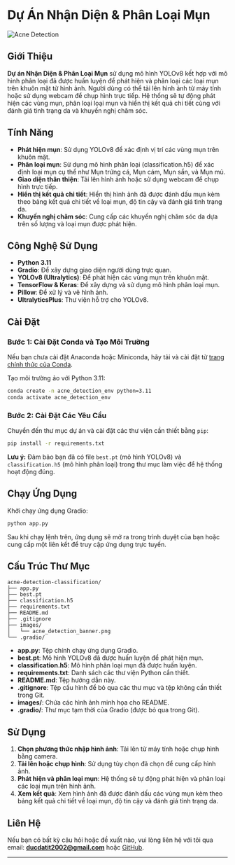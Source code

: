
# Dự Án Nhận Diện & Phân Loại Mụn

![Acne Detection](https://github.com/ducdatit2002/acne-detection-classification/raw/main/images/acne_detection_banner.png)

## Giới Thiệu

**Dự án Nhận Diện & Phân Loại Mụn** sử dụng mô hình YOLOv8 kết hợp với mô hình phân loại đã được huấn luyện để phát hiện và phân loại các loại mụn trên khuôn mặt từ hình ảnh. Người dùng có thể tải lên hình ảnh từ máy tính hoặc sử dụng webcam để chụp hình trực tiếp. Hệ thống sẽ tự động phát hiện các vùng mụn, phân loại loại mụn và hiển thị kết quả chi tiết cùng với đánh giá tình trạng da và khuyến nghị chăm sóc.

## Tính Năng

- **Phát hiện mụn**: Sử dụng YOLOv8 để xác định vị trí các vùng mụn trên khuôn mặt.
- **Phân loại mụn**: Sử dụng mô hình phân loại (classification.h5) để xác định loại mụn cụ thể như Mụn trứng cá, Mụn cám, Mụn sẩn, và Mụn mủ.
- **Giao diện thân thiện**: Tải lên hình ảnh hoặc sử dụng webcam để chụp hình trực tiếp.
- **Hiển thị kết quả chi tiết**: Hiển thị hình ảnh đã được đánh dấu mụn kèm theo bảng kết quả chi tiết về loại mụn, độ tin cậy và đánh giá tình trạng da.
- **Khuyến nghị chăm sóc**: Cung cấp các khuyến nghị chăm sóc da dựa trên số lượng và loại mụn được phát hiện.

## Công Nghệ Sử Dụng

- **Python 3.11**
- **Gradio**: Để xây dựng giao diện người dùng trực quan.
- **YOLOv8 (Ultralytics)**: Để phát hiện các vùng mụn trên khuôn mặt.
- **TensorFlow & Keras**: Để xây dựng và sử dụng mô hình phân loại mụn.
- **Pillow**: Để xử lý và vẽ hình ảnh.
- **UltralyticsPlus**: Thư viện hỗ trợ cho YOLOv8.

## Cài Đặt

### Bước 1: Cài Đặt Conda và Tạo Môi Trường

Nếu bạn chưa cài đặt Anaconda hoặc Miniconda, hãy tải và cài đặt từ [trang chính thức của Conda](https://docs.conda.io/en/latest/miniconda.html).

Tạo môi trường ảo với Python 3.11:

```bash
conda create -n acne_detection_env python=3.11
conda activate acne_detection_env
```

### Bước 2: Cài Đặt Các Yêu Cầu

Chuyển đến thư mục dự án và cài đặt các thư viện cần thiết bằng `pip`:

```bash
pip install -r requirements.txt
```

**Lưu ý:** Đảm bảo bạn đã có file `best.pt` (mô hình YOLOv8) và `classification.h5` (mô hình phân loại) trong thư mục làm việc để hệ thống hoạt động đúng.

## Chạy Ứng Dụng

Khởi chạy ứng dụng Gradio:

```bash
python app.py
```

Sau khi chạy lệnh trên, ứng dụng sẽ mở ra trong trình duyệt của bạn hoặc cung cấp một liên kết để truy cập ứng dụng trực tuyến.

## Cấu Trúc Thư Mục

```
acne-detection-classification/
├── app.py
├── best.pt
├── classification.h5
├── requirements.txt
├── README.md
├── .gitignore
├── images/
│   └── acne_detection_banner.png
└── .gradio/
```

- **app.py**: Tệp chính chạy ứng dụng Gradio.
- **best.pt**: Mô hình YOLOv8 đã được huấn luyện để phát hiện mụn.
- **classification.h5**: Mô hình phân loại mụn đã được huấn luyện.
- **requirements.txt**: Danh sách các thư viện Python cần thiết.
- **README.md**: Tệp hướng dẫn này.
- **.gitignore**: Tệp cấu hình để bỏ qua các thư mục và tệp không cần thiết trong Git.
- **images/**: Chứa các hình ảnh minh họa cho README.
- **.gradio/**: Thư mục tạm thời của Gradio (được bỏ qua trong Git).

## Sử Dụng

1. **Chọn phương thức nhập hình ảnh**: Tải lên từ máy tính hoặc chụp hình bằng camera.
2. **Tải lên hoặc chụp hình**: Sử dụng tùy chọn đã chọn để cung cấp hình ảnh.
3. **Phát hiện và phân loại mụn**: Hệ thống sẽ tự động phát hiện và phân loại các loại mụn trên hình ảnh.
4. **Xem kết quả**: Xem hình ảnh đã được đánh dấu các vùng mụn kèm theo bảng kết quả chi tiết về loại mụn, độ tin cậy và đánh giá tình trạng da.


## Liên Hệ

Nếu bạn có bất kỳ câu hỏi hoặc đề xuất nào, vui lòng liên hệ với tôi qua email: **ducdatit2002@gmail.com** hoặc [GitHub](https://github.com/ducdatit2002/acne-detection-classification).

---

